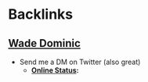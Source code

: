 
# Backlinks
## [Wade Dominic](<Wade Dominic.md>)
- Send me a DM on Twitter (also great)
    - **[Online Status](<Online Status.md>):**


